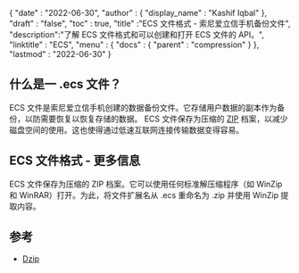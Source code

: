 {
  "date" : "2022-06-30",
  "author" : {
    "display_name" : "Kashif Iqbal"
},
  "draft" : "false",
  "toc" : true,
  "title" :"ECS 文件格式 - 索尼爱立信手机备份文件",
  "description":"了解 ECS 文件格式和可以创建和打开 ECS 文件的 API。",
  "linktitle" : "ECS",
  "menu" : {
    "docs" : {
      "parent" : "compression"
}
},
  "lastmod" : "2022-06-30"
}

## 什么是一 .ecs 文件？

ECS 文件是索尼爱立信手机创建的数据备份文件。它存储用户数据的副本作为备份，以防需要恢复以恢复存储的数据。 ECS 文件保存为压缩的 [ZIP](/zh/compression/zip/) 档案，以减少磁盘空间的使用。这也使得通过低速互联网连接传输数据变得容易。

## ECS 文件格式 - 更多信息

ECS 文件保存为压缩的 ZIP 档案。它可以使用任何标准解压缩程序（如 WinZip 和 WinRAR）打开。为此，将文件扩展名从 .ecs 重命名为 .zip 并使用 WinZip 提取内容。

## 参考

* [Dzip](https://speeddemosarchive.com/dzip/)

